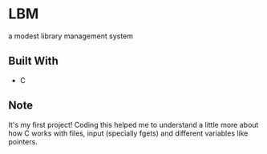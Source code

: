 #  LBM

a modest library management system

## Built With

- C

## Note

It's my first project! Coding this helped me to understand a little more about how C works with files, input (specially fgets) and different variables like pointers.